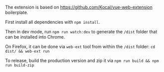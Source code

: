 The extension is based on https://github.com/Kocal/vue-web-extension boilerplate.

First install all dependencies with `npm install`.

Then in dev mode, run `npm run watch:dev` to generate the `/dist` folder that can be installed into Chrome.

On Firefox, it can be done via `web-ext` tool from within the `/dist` folder: `cd dist/ && web-ext run`

To release, build the production version and zip it via `npm run build && npm run build-zip`
